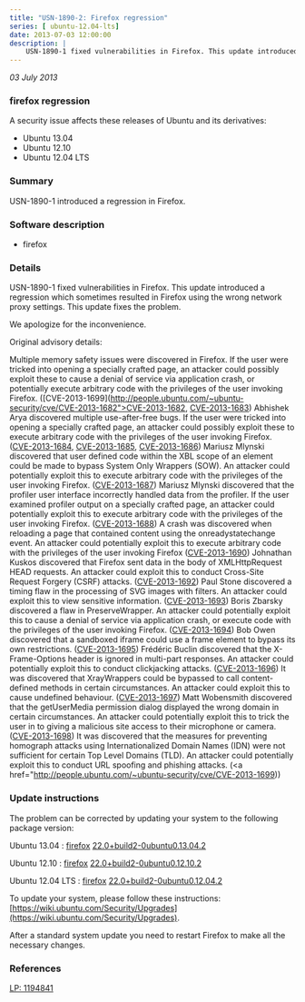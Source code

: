 ```yaml
---
title: "USN-1890-2: Firefox regression"
series: [ ubuntu-12.04-lts]
date: 2013-07-03 12:00:00
description: |
    USN-1890-1 fixed vulnerabilities in Firefox. This update introduced a regression which sometimes resulted in Firefox using the wrong network proxy settings. This update fixes the problem.
--- 
```

 
 

*03 July 2013*

### firefox regression

A security issue affects these releases of Ubuntu and its derivatives:

* Ubuntu 13.04
* Ubuntu 12.10
* Ubuntu 12.04 LTS

### Summary

USN-1890-1 introduced a regression in Firefox. 

### Software description

* firefox 

### Details

USN-1890-1 fixed vulnerabilities in Firefox. This update introduced a regression which sometimes resulted in Firefox using the wrong network proxy settings. This update fixes the problem.

We apologize for the inconvenience.

Original advisory details:

 Multiple memory safety issues were discovered in Firefox. If the user were tricked into opening a specially crafted page, an attacker could possibly exploit these to cause a denial of service via application crash, or potentially execute arbitrary code with the privileges of the user invoking Firefox. ([CVE-2013-1699](http://people.ubuntu.com/~ubuntu-security/cve/CVE-2013-1682">CVE-2013-1682</a>, <a href="http://people.ubuntu.com/~ubuntu-security/cve/CVE-2013-1683">CVE-2013-1683</a>) Abhishek Arya discovered multiple use-after-free bugs. If the user were tricked into opening a specially crafted page, an attacker could possibly exploit these to execute arbitrary code with the privileges of the user invoking Firefox. (<a href="http://people.ubuntu.com/~ubuntu-security/cve/CVE-2013-1684">CVE-2013-1684</a>, <a href="http://people.ubuntu.com/~ubuntu-security/cve/CVE-2013-1685">CVE-2013-1685</a>, <a href="http://people.ubuntu.com/~ubuntu-security/cve/CVE-2013-1686">CVE-2013-1686</a>) Mariusz Mlynski discovered that user defined code within the XBL scope of an element could be made to bypass System Only Wrappers (SOW). An attacker could potentially exploit this to execute arbitrary code with the privileges of the user invoking Firefox. (<a href="http://people.ubuntu.com/~ubuntu-security/cve/CVE-2013-1687">CVE-2013-1687</a>) Mariusz Mlynski discovered that the profiler user interface incorrectly handled data from the profiler. If the user examined profiler output on a specially crafted page, an attacker could potentially exploit this to execute arbitrary code with the privileges of the user invoking Firefox. (<a href="http://people.ubuntu.com/~ubuntu-security/cve/CVE-2013-1688">CVE-2013-1688</a>) A crash was discovered when reloading a page that contained content using the onreadystatechange event. An attacker could potentially exploit this to execute arbitrary code with the privileges of the user invoking Firefox (<a href="http://people.ubuntu.com/~ubuntu-security/cve/CVE-2013-1690">CVE-2013-1690</a>) Johnathan Kuskos discovered that Firefox sent data in the body of XMLHttpRequest HEAD requests. An attacker could exploit this to conduct Cross-Site Request Forgery (CSRF) attacks. (<a href="http://people.ubuntu.com/~ubuntu-security/cve/CVE-2013-1692">CVE-2013-1692</a>) Paul Stone discovered a timing flaw in the processing of SVG images with filters. An attacker could exploit this to view sensitive information. (<a href="http://people.ubuntu.com/~ubuntu-security/cve/CVE-2013-1693">CVE-2013-1693</a>) Boris Zbarsky discovered a flaw in PreserveWrapper. An attacker could potentially exploit this to cause a denial of service via application crash, or execute code with the privileges of the user invoking Firefox. (<a href="http://people.ubuntu.com/~ubuntu-security/cve/CVE-2013-1694">CVE-2013-1694</a>) Bob Owen discovered that a sandboxed iframe could use a frame element to bypass its own restrictions. (<a href="http://people.ubuntu.com/~ubuntu-security/cve/CVE-2013-1695">CVE-2013-1695</a>) Frédéric Buclin discovered that the X-Frame-Options header is ignored in multi-part responses. An attacker could potentially exploit this to conduct clickjacking attacks. (<a href="http://people.ubuntu.com/~ubuntu-security/cve/CVE-2013-1696">CVE-2013-1696</a>) It was discovered that XrayWrappers could be bypassed to call content-defined methods in certain circumstances. An attacker could exploit this to cause undefined behaviour. (<a href="http://people.ubuntu.com/~ubuntu-security/cve/CVE-2013-1697">CVE-2013-1697</a>) Matt Wobensmith discovered that the getUserMedia permission dialog displayed the wrong domain in certain circumstances. An attacker could potentially exploit this to trick the user in to giving a malicious site access to their microphone or camera. (<a href="http://people.ubuntu.com/~ubuntu-security/cve/CVE-2013-1698">CVE-2013-1698</a>) It was discovered that the measures for preventing homograph attacks using Internationalized Domain Names (IDN) were not sufficient for certain Top Level Domains (TLD). An attacker could potentially exploit this to conduct URL spoofing and phishing attacks. (<a href="http://people.ubuntu.com/~ubuntu-security/cve/CVE-2013-1699)) 

### Update instructions

The problem can be corrected by updating your system to the following package version:

Ubuntu 13.04
 : [firefox](https://launchpad.net/ubuntu/+source/firefox) <span> [22.0+build2-0ubuntu0.13.04.2](https://launchpad.net/ubuntu/+source/firefox/22.0+build2-0ubuntu0.13.04.2) </span> 

Ubuntu 12.10
 : [firefox](https://launchpad.net/ubuntu/+source/firefox) <span> [22.0+build2-0ubuntu0.12.10.2](https://launchpad.net/ubuntu/+source/firefox/22.0+build2-0ubuntu0.12.10.2) </span> 

Ubuntu 12.04 LTS
 : [firefox](https://launchpad.net/ubuntu/+source/firefox) <span> [22.0+build2-0ubuntu0.12.04.2](https://launchpad.net/ubuntu/+source/firefox/22.0+build2-0ubuntu0.12.04.2) </span> 

To update your system, please follow these instructions: [https://wiki.ubuntu.com/Security/Upgrades](https://wiki.ubuntu.com/Security/Upgrades).

After a standard system update you need to restart Firefox to make all the necessary changes. 

### References

 
 [LP: 1194841](https://launchpad.net/bugs/1194841)
 

